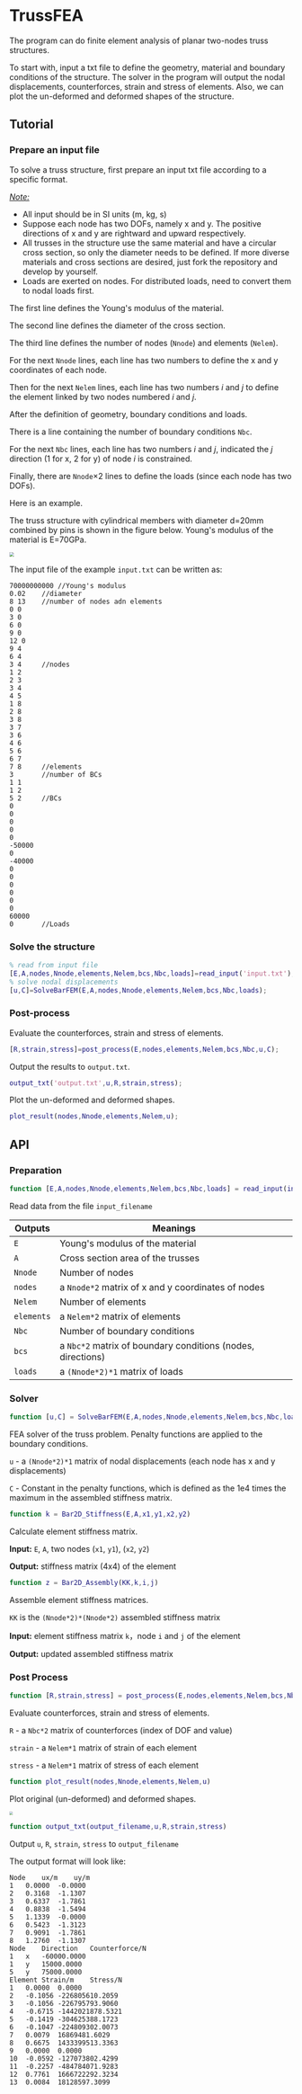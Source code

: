 # TrussFEA
The program can do finite element analysis of planar two-nodes truss structures.

To start with, input a txt file to define the geometry, material and boundary conditions of the structure. The solver in the program will output the nodal displacements, counterforces, strain and stress of elements. Also, we can plot the un-deformed and deformed shapes of the structure.

## Tutorial

### Prepare an input file

To solve a truss structure, first prepare an input txt file according to a specific format.

<u><i>Note:</i></u> 

- All input should be in SI units (m, kg, s)
- Suppose each node has two DOFs, namely x and y. The positive directions of x and y are rightward and upward respectively.
- All trusses in the structure use the same material and have a circular cross section, so only the diameter needs to be defined. If more diverse materials and cross sections are desired, just fork the repository and develop by yourself.
- Loads are exerted on nodes. For distributed loads, need to convert them to nodal loads first.

The first line defines the Young's modulus of the material.

The second line defines the diameter of the cross section.

The third line defines the number of nodes (`Nnode`) and elements (`Nelem`).

For the next `Nnode` lines, each line has two numbers to define the x and y coordinates of each node.

Then for the next `Nelem` lines, each line has two numbers $i$ and $j$ to define the element linked by two nodes numbered $i$ and $j$.

After the definition of geometry, boundary conditions and loads.

There is a line containing the number of boundary conditions `Nbc`.

For the next `Nbc` lines, each line has two numbers $i$ and $j$, indicated the $j$ direction (1 for x, 2 for y) of node $i$ is constrained.

Finally, there are `Nnode`$\times 2$ lines to define the loads (since each node has two DOFs).

Here is an example.

The truss structure with cylindrical members with diameter d=20mm combined by pins is shown in the figure below. Young's modulus of the material is E=70GPa.

<img src="example.jpg" style="zoom:50%;" />

The input file of the example `input.txt` can be written as:

```
70000000000	//Young's modulus
0.02	//diameter
8 13	//number of nodes adn elements
0 0
3 0
6 0
9 0
12 0
9 4
6 4
3 4		//nodes
1 2
2 3
3 4
4 5
1 8
2 8
3 8
3 7
3 6
4 6
5 6
6 7
7 8		//elements
3		//number of BCs
1 1
1 2
5 2		//BCs
0
0
0
0
0
-50000
0
-40000
0
0
0
0
0
0
60000
0		//Loads
```

### Solve the structure

```matlab
% read from input file
[E,A,nodes,Nnode,elements,Nelem,bcs,Nbc,loads]=read_input('input.txt');
% solve nodal displacements
[u,C]=SolveBarFEM(E,A,nodes,Nnode,elements,Nelem,bcs,Nbc,loads);
```

### Post-process

Evaluate the counterforces, strain and stress of elements.

```matlab
[R,strain,stress]=post_process(E,nodes,elements,Nelem,bcs,Nbc,u,C);
```

Output the results to `output.txt`.

```matlab
output_txt('output.txt',u,R,strain,stress);
```

Plot the un-deformed and deformed shapes.

```matlab
plot_result(nodes,Nnode,elements,Nelem,u);
```

## API

### Preparation

```matlab
function [E,A,nodes,Nnode,elements,Nelem,bcs,Nbc,loads] = read_input(input_filename)
```

Read data from the file `input_filename`

| Outputs    | Meanings                                                    |
| ---------- | ----------------------------------------------------------- |
| `E`        | Young's modulus of the material                             |
| `A`        | Cross section area of the trusses                           |
| `Nnode`    | Number of nodes                                             |
| `nodes`    | a `Nnode*2` matrix of x and y coordinates of nodes          |
| `Nelem`    | Number of elements                                          |
| `elements` | a `Nelem*2` matrix of elements                              |
| `Nbc`      | Number of boundary conditions                               |
| `bcs`      | a `Nbc*2` matrix of boundary conditions (nodes, directions) |
| `loads`    | a `(Nnode*2)*1` matrix of loads                             |

### Solver

```matlab
function [u,C] = SolveBarFEM(E,A,nodes,Nnode,elements,Nelem,bcs,Nbc,loads)
```

FEA solver of the truss problem. Penalty functions are applied to the boundary conditions.

`u` - a `(Nnode*2)*1` matrix of nodal displacements (each node has x and y displacements)

`C` - Constant in the penalty functions, which is defined as the 1e4 times the maximum in the assembled stiffness matrix.

```matlab
function k = Bar2D_Stiffness(E,A,x1,y1,x2,y2)
```

Calculate element stiffness matrix.

**Input:** `E`, `A`, two nodes (`x1`, `y1`), (`x2`, `y2`)

**Output:** stiffness matrix (4x4) of the element

```matlab
function z = Bar2D_Assembly(KK,k,i,j)
```

Assemble element stiffness matrices.

`KK` is the `(Nnode*2)*(Nnode*2)` assembled stiffness matrix

**Input:** element stiffness matrix `k`，node `i` and `j` of the element

**Output:** updated assembled stiffness matrix

### Post Process

```matlab
function [R,strain,stress] = post_process(E,nodes,elements,Nelem,bcs,Nbc,u,C)
```

Evaluate counterforces, strain and stress of elements.

`R` - a `Nbc*2` matrix of counterforces (index of DOF and value)

`strain` - a `Nelem*1` matrix of strain of each element

`stress` - a `Nelem*1` matrix of stress of each element

```matlab
function plot_result(nodes,Nnode,elements,Nelem,u)
```

Plot original (un-deformed) and deformed shapes.

<img src="output.png" style="zoom:40%;" />

```matlab
function output_txt(output_filename,u,R,strain,stress)
```

Output `u`, `R`, `strain`, `stress` to `output_filename`

The output format will look like:

```
Node	ux/m	uy/m
1	0.0000	-0.0000
2	0.3168	-1.1307
3	0.6337	-1.7861
4	0.8838	-1.5494
5	1.1339	-0.0000
6	0.5423	-1.3123
7	0.9091	-1.7861
8	1.2760	-1.1307
Node	Direction	Counterforce/N
1	x	-60000.0000
1	y	15000.0000
5	y	75000.0000
Element	Strain/m	Stress/N
1	0.0000	0.0000
2	-0.1056	-226805610.2059
3	-0.1056	-226795793.9060
4	-0.6715	-1442021878.5321
5	-0.1419	-304625388.1723
6	-0.1047	-224809302.0073
7	0.0079	16869481.6029
8	0.6675	1433399513.3363
9	0.0000	0.0000
10	-0.0592	-127073802.4299
11	-0.2257	-484784071.9283
12	0.7761	1666722292.3234
13	0.0084	18128597.3099
```


